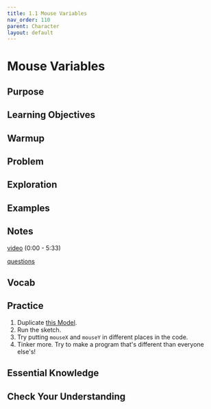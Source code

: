 ```yaml
---
title: 1.1 Mouse Variables
nav_order: 110
parent: Character
layout: default
---
```


# Mouse Variables

## Purpose

## Learning Objectives

## Warmup

## Problem

## Exploration

## Examples

## Notes
[video](https://www.youtube.com/watch?v=7A5tKW9HGoM&list=PLRqwX-V7Uu6Zy51Q-x9tMWIv9cueOFTFA&index=8) (0:00 - 5:33)

[questions](https://docs.google.com/document/d/1mhDKJNhboQVLsKpWvvIFYJl1PH74GRFzBorF9nZYzlI/edit?usp=sharing)

## Vocab

## Practice
1. Duplicate [this Model](https://editor.p5js.org/woodstock-cs/sketches/FbzO9PaXu).
1. Run the sketch.
1. Try putting `mouseX` and `mouseY` in different places in the code.
1. Tinker more. Try to make a program that's different than everyone else's!

## Essential Knowledge

## Check Your Understanding
